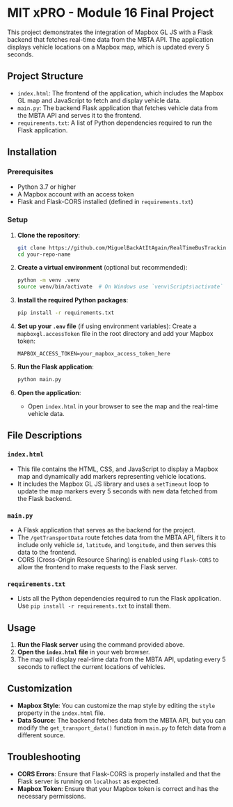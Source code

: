 # MIT xPRO - Module 16 Final Project

This project demonstrates the integration of Mapbox GL JS with a Flask backend that fetches real-time data from the MBTA API. The application displays vehicle locations on a Mapbox map, which is updated every 5 seconds.

## Project Structure

- `index.html`: The frontend of the application, which includes the Mapbox GL map and JavaScript to fetch and display vehicle data.
- `main.py`: The backend Flask application that fetches vehicle data from the MBTA API and serves it to the frontend.
- `requirements.txt`: A list of Python dependencies required to run the Flask application.

## Installation

### Prerequisites

- Python 3.7 or higher
- A Mapbox account with an access token
- Flask and Flask-CORS installed (defined in `requirements.txt`)

### Setup

1. **Clone the repository**:
    ```bash
    git clone https://github.com/MiguelBackAtItAgain/RealTimeBusTracking.git
    cd your-repo-name
    ```

2. **Create a virtual environment** (optional but recommended):
    ```bash
    python -m venv .venv
    source venv/bin/activate  # On Windows use `venv\Scripts\activate`
    ```

3. **Install the required Python packages**:
    ```bash
    pip install -r requirements.txt
    ```

4. **Set up your `.env` file** (if using environment variables):
    Create a `mapboxgl.accessToken` file in the root directory and add your Mapbox token:
    ```env
    MAPBOX_ACCESS_TOKEN=your_mapbox_access_token_here
    ```

5. **Run the Flask application**:
    ```bash
    python main.py
    ```

6. **Open the application**:
    - Open `index.html` in your browser to see the map and the real-time vehicle data.

## File Descriptions

### `index.html`

- This file contains the HTML, CSS, and JavaScript to display a Mapbox map and dynamically add markers representing vehicle locations.
- It includes the Mapbox GL JS library and uses a `setTimeout` loop to update the map markers every 5 seconds with new data fetched from the Flask backend.

### `main.py`

- A Flask application that serves as the backend for the project.
- The `/getTransportData` route fetches data from the MBTA API, filters it to include only vehicle `id`, `latitude`, and `longitude`, and then serves this data to the frontend.
- CORS (Cross-Origin Resource Sharing) is enabled using `Flask-CORS` to allow the frontend to make requests to the Flask server.

### `requirements.txt`

- Lists all the Python dependencies required to run the Flask application. Use `pip install -r requirements.txt` to install them.

## Usage

1. **Run the Flask server** using the command provided above.
2. **Open the `index.html` file** in your web browser.
3. The map will display real-time data from the MBTA API, updating every 5 seconds to reflect the current locations of vehicles.

## Customization

- **Mapbox Style**: You can customize the map style by editing the `style` property in the `index.html` file.
- **Data Source**: The backend fetches data from the MBTA API, but you can modify the `get_transport_data()` function in `main.py` to fetch data from a different source.

## Troubleshooting

- **CORS Errors**: Ensure that Flask-CORS is properly installed and that the Flask server is running on `localhost` as expected.
- **Mapbox Token**: Ensure that your Mapbox token is correct and has the necessary permissions.
